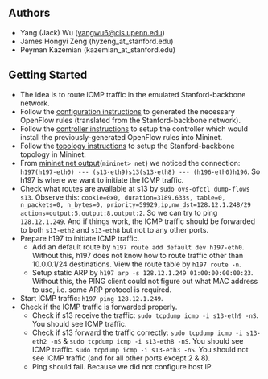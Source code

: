 ## Authors
* Yang (Jack) Wu (yangwu6@cis.upenn.edu)
* James Hongyi Zeng (hyzeng_at_stanford.edu)
* Peyman Kazemian (kazemian_at_stanford.edu)

## Getting Started
* The idea is to route ICMP traffic in the emulated Stanford-backbone network.
* Follow the [configuration instructions](https://github.com/wuyangjack/standford-backbone/blob/master/configuration/Notes.md) to generated the necessary OpenFlow rules (translated from the Stanford-backbone network). 
* Follow the [controller instructions](https://github.com/wuyangjack/standford-backbone/blob/master/controller/Notes.md) to setup the controller which would install the previously-generated OpenFlow rules into Mininet.
* Follow the [topology instructions](https://github.com/wuyangjack/standford-backbone/blob/master/topology/Notes.md) to setup the Stanford-backbone topology in Mininet.
* From [mininet net output](https://github.com/wuyangjack/standford-backbone/blob/master/topology/net.txt)(`mininet> net`) we noticed the connection: `h197(h197-eth0) --- (s13-eth9)s13(s13-eth8) --- (h196-eth0)h196`. So h197 is where we want to initiate the ICMP traffic.
* Check what routes are available at s13 by `sudo ovs-ofctl dump-flows s13`. Observe this: `cookie=0x0, duration=3189.633s, table=0, n_packets=0, n_bytes=0, priority=59929,ip,nw_dst=128.12.1.248/29 actions=output:5,output:8,output:2`. So we can try to ping `128.12.1.249`. And if things work, the ICMP traffic should be forwarded to both `s13-eth2` and `s13-eth8` but not to any other ports.
* Prepare h197 to initiate ICMP traffic. 
  * Add an default route by `h197 route add default dev h197-eth0`. Without this, h197 does not know how to route traffic other than 10.0.0.1/24 destinations. View the route table by `h197 route -n`.
  * Setup static ARP by `h197 arp -s 128.12.1.249 01:00:00:00:00:23`. Without this, the PING client could not figure out what MAC address to use, i.e. some ARP protocol is required.
* Start ICMP traffic: `h197 ping 128.12.1.249`.
* Check if the ICMP traffic is forwarded properly.
  * Check if s13 receive the traffic: `sudo tcpdump icmp -i s13-eth9 -nS`. You should see ICMP traffic.
  * Check if s13 forward the traffic correctly: `sudo tcpdump icmp -i s13-eth2 -nS` & `sudo tcpdump icmp -i s13-eth8 -nS`. You should see ICMP traffic. `sudo tcpdump icmp -i s13-eth3 -nS`. You should not see ICMP traffic (and for all other ports except 2 & 8).
  * Ping should fail. Because we did not configure host IP.

